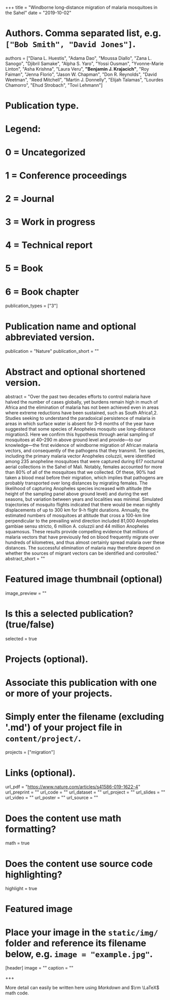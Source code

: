 +++
title = "Windborne long-distance migration of malaria mosquitoes in the Sahel"
date = "2019-10-02"

# Authors. Comma separated list, e.g. `["Bob Smith", "David Jones"]`.
authors = ["Diana L. Huestis", "Adama Dao", "Moussa Diallo", "Zana L. Sanogo", "Djibril Samake", "Alpha S. Yaro", "Yossi Ousman", "Yvonne-Marie Linton", "Asha Krishna", "Laura Veru", **"Benjamin J. Krajacich"**, "Roy Faiman", "Jenna Florio", "Jason W. Chapman", "Don R. Reynolds", "David Weetman", "Reed Mitchell", "Martin J. Donnelly", "Elijah Talamas", "Lourdes Chamorro", "Ehud Strobach", "Tovi Lehmann"]

# Publication type.
# Legend:
# 0 = Uncategorized
# 1 = Conference proceedings
# 2 = Journal
# 3 = Work in progress
# 4 = Technical report
# 5 = Book
# 6 = Book chapter
publication_types = ["3"]

# Publication name and optional abbreviated version.
publication = "Nature"
publication_short = ""

# Abstract and optional shortened version.
abstract = "Over the past two decades efforts to control malaria have halved the number of cases globally, yet burdens remain high in much of Africa and the elimination of malaria has not been achieved even in areas where extreme reductions have been sustained, such as South Africa1,2. Studies seeking to understand the paradoxical persistence of malaria in areas in which surface water is absent for 3–8 months of the year have suggested that some species of Anopheles mosquito use long-distance migration3. Here we confirm this hypothesis through aerial sampling of mosquitoes at 40–290 m above ground level and provide—to our knowledge—the first evidence of windborne migration of African malaria vectors, and consequently of the pathogens that they transmit. Ten species, including the primary malaria vector Anopheles coluzzii, were identified among 235 anopheline mosquitoes that were captured during 617 nocturnal aerial collections in the Sahel of Mali. Notably, females accounted for more than 80% of all of the mosquitoes that we collected. Of these, 90% had taken a blood meal before their migration, which implies that pathogens are probably transported over long distances by migrating females. The likelihood of capturing Anopheles species increased with altitude (the height of the sampling panel above ground level) and during the wet seasons, but variation between years and localities was minimal. Simulated trajectories of mosquito flights indicated that there would be mean nightly displacements of up to 300 km for 9-h flight durations. Annually, the estimated numbers of mosquitoes at altitude that cross a 100-km line perpendicular to the prevailing wind direction included 81,000 Anopheles gambiae sensu stricto, 6 million A. coluzzii and 44 million Anopheles squamosus. These results provide compelling evidence that millions of malaria vectors that have previously fed on blood frequently migrate over hundreds of kilometres, and thus almost certainly spread malaria over these distances. The successful elimination of malaria may therefore depend on whether the sources of migrant vectors can be identified and controlled."
abstract_short = ""

# Featured image thumbnail (optional)
image_preview = ""

# Is this a selected publication? (true/false)
selected = true

# Projects (optional).
#   Associate this publication with one or more of your projects.
#   Simply enter the filename (excluding '.md') of your project file in `content/project/`.
projects = ["migration"]

# Links (optional).
url_pdf = "https://www.nature.com/articles/s41586-019-1622-4"
url_preprint = ""
url_code = ""
url_dataset = ""
url_project = ""
url_slides = ""
url_video = ""
url_poster = ""
url_source = ""

# Does the content use math formatting?
math = true

# Does the content use source code highlighting?
highlight = true

# Featured image
# Place your image in the `static/img/` folder and reference its filename below, e.g. `image = "example.jpg"`.
[header]
image = ""
caption = ""

+++

More detail can easily be written here using *Markdown* and $\rm \LaTeX$ math code.
